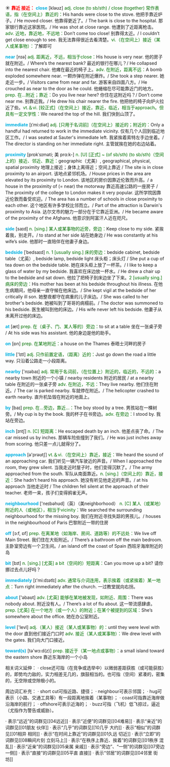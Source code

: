 ☀ <font color="red">**靠近 接近：**</font>
<font color="sky blue">**close**</font> [kləʊz] 
<font color="rgb(227, 108, 9)">adj. close (to sb/sth) / close (together) 常作表语，指（在空间上）靠近的：</font>His hands were close to the stove. 他把手靠近炉子。/ He moved closer. 他靠得更近了。/ The bank is close to the hospital. 那家银行靠近这家医院。/ He was shot at close range. 他遭到了近距离枪击。<font color="rgb(227, 108, 9)">adv. 近地，靠近地，不远地：</font>Don’t come too close! 别靠得太近。/ I couldn’t get close enough to see. 我无法靠得很近去看清楚。<font color="rgb(227, 108, 9)">vi.（在空间上）接近（某人或某事物）：</font>了解即可

<font color="sky blue">**near**</font> [nɪə] 
<font color="rgb(227, 108, 9)">adj. 距离近，不远，相当于close：</font>His house is very near. 他的房子就在附近。/ Where’s the nearest bank? 最近的银行在哪儿？/ He collapsed into the nearest chair. 他瘫在最近的椅子上。<font color="rgb(227, 108, 9)">adv. 在附近，距离不远：</font>A bomb exploded somewhere near. 一颗炸弹在附近爆炸。/ She took a step nearer. 她走近一步。/ Visitors came from near and far. 游客来自四面八方。/ He crouched as near to the door as he could. 他蜷缩在尽可能靠近门的地方。<font color="rgb(227, 108, 9)">prep. 在…附近；靠近：</font>Do you live near here? 你住在这附近吗？/ Don’t come near me. 别靠近我。/ He drew his chair nearer the fire. 他把他的椅子向炉火拉近了些。<font color="rgb(227, 108, 9)">vt.＆vi. [较正式]（在空间上）接近，靠近，临近，相当于approach。但具有一定文学性：</font>We neared the top of the hill. 我们快到山顶了。
                      
<font color="sky blue">**immediate**</font> [ɪˈmi:diət]
<font color="rgb(227, 108, 9)">adj. [只用于名词前]（在空间上）接近的；附近的：</font>Only a handful had returned to work in the immediate vicinity. 仅有几个人回到临近地区工作。/ I was seated at Sauter's immediate left. 我紧挨着索特左手边坐着。/ The director is standing on her immediate right. 主管就挨在她的右边站着。

<font color="sky blue">**proximity**</font> [prɒkˈsɪməti; 美 prɑ:k-]
<font color="rgb(227, 108, 9)">n. [U] [正式] ~ (of sb/sth) (to sb/sth)（空间上的）接近、邻近、靠近：</font>geographic（尤美）, geographical, physical, spatial proximity 地理上接近；身体上离得近；空间上靠近 / The site is in close proximity to an airport. 该地点紧邻机场。/ House prices in the area are elevated by its proximity to London. 该地区的房价因靠近伦敦而升高。/ a house in the proximity of (= near) the motorway 靠近高速公路的一座房子 / The proximity of the college to London makes it very popular. 这所学院因靠近伦敦而备受欢迎。/ The area has a number of schools in close proximity to each other. 这个地区有许多学校比邻而立。/ Part of the attraction is Darwin's proximity to Asia. 达尔文市的魅力一部分在于它靠近亚洲。/ He became aware of the proximity of the Afghans. 他意识到阿富汗人近在咫尺。

<font color="sky blue">**side**</font> [saɪd] 
<font color="rgb(227, 108, 9)">n. [sing.] 某人或某事物的近旁，旁边：</font>Keep close to my side. 紧挨着我，别走开。/ to stand at her side 站在她身边 / He was constantly at his wife’s side. 他那时一直陪伴在他妻子身边。

<font color="sky blue">**bedside**</font> [ˈbedsaɪd]
<font color="rgb(227, 108, 9)">n. 1 [usually sing.] 床的旁边：</font>bedside cabinet, bedside table（尤英）, bedside lamp, bedside light 床头柜；床头灯 / She put a cup of tea down on the bedside table. 她在床头柜上放了一杯茶。/ I like to keep a glass of water by my bedside. 我喜欢在床边放一杯水。/ He drew a chair up to the bedside and sat down. 他拉了把椅子到床边坐了下来。<font color="rgb(227, 108, 9)">2 [usually sing.] 病床的旁边：</font>His mother has been at his bedside throughout his illness. 在他生病期间，他母亲一直守候在他床边。/ She kept vigil at the bedside of her critically ill son. 她整夜都守在病重的儿子床边。/ She was called to her brother's bedside. 她被叫到了哥哥的病榻前。/ The doctor was summoned to his bedside. 医生被叫到他的床边。/ His wife never left his bedside. 他妻子从未离开过他的床边。

<font color="sky blue">**at**</font> [æt] 
<font color="rgb(227, 108, 9)">prep. 在（桌子、门、某人等的）旁边：</font>to sit at a table 坐在一张桌子旁 / At his side was his assistant. 他的身边是他的助手。

<font color="sky blue">**on**</font> [ɒn] 
<font color="rgb(227, 108, 9)">prep. 在某地附近：</font>a house on the Thames 泰晤士河畔的房子

<font color="sky blue">**little**</font> ['lɪtl] 
<font color="rgb(227, 108, 9)">adj. 只作前置定语，（距离）近的：</font>Just go down the road a little way. 只沿着公路走一小段距离。

<font color="sky blue">**nearby**</font> ['nɪəbaɪ] 
<font color="rgb(227, 108, 9)">adj. 常用于名词前，（在位置上）附近的，临近的，不远的：</font>a nearby town 附近的一个小镇 / nearby residents 附近的居民 / at a nearby table 在附近的一张桌子旁 <font color="rgb(227, 108, 9)">adv. 在附近，不远：</font>They live nearby. 他们住在附近。/ The car is parked nearby. 车就停在附近。/ The helicopter crashed to earth nearby. 直升机坠毁在附近的地面上。

<font color="sky blue">**by**</font> [baɪ] 
<font color="rgb(227, 108, 9)">prep. 在…旁边，靠近…：</font>The boy stood by a tree. 男孩站在一棵树旁。/ My cup is by the book. 我的杯子在书旁边。<font color="rgb(227, 108, 9)">adv. 在旁边：</font>I stood by. 我站在旁边。

<font color="sky blue">**inch**</font> [ɪntʃ] 
<font color="rgb(227, 108, 9)">n. [C] 短距离：</font>He escaped death by an inch. 他差点丧了命。/ The car missed us by inches. 那辆车险些撞到了我们。/ He was just inches away from scoring. 他只差一点儿就得分了。

<font color="sky blue">**approach**</font> [ə'prəʊtʃ] 
<font color="rgb(227, 108, 9)">vt.＆vi.（在空间上）靠近，接近：</font>We heard the sound of an approaching car. 我们听见一辆汽车驶近的声音。/ When I approached the room, they grew silent. 当我走近时屋子时，他们变得沉默了。/ The army approached from the south. 军队从南面靠近。<font color="rgb(227, 108, 9)">n. [sing.]（空间上的）靠近，接近：</font>She hadn’t heard his approach. 她没有听见他走近的声音。/ at his approach 当他走近时 / The children fell silent at the approach of their teacher. 老师一来，孩子们变得鸦雀无声。

<font color="sky blue">**neighbourhood**</font> ['neɪbəhʊd]（英）（美neighborhood）
<font color="rgb(227, 108, 9)">n. [C] 某人（或某地）附近的人（或地区），相当于vicinity：</font>We searched the surrounding neighbourhood for the missing boy. 我们在附近寻找失踪的男孩儿。/ houses in the neighbourhood of Paris 巴黎附近一带的住房

<font color="sky blue">**off**</font> [ɔ:f, ɒf] 
<font color="rgb(227, 108, 9)">prep. 在离某地（如海岸、房间、道路等）的不远处：</font>We live off Main Street. 我们住在大街附近。/ There’s a bathroom off the main bedroom. 主卧室旁边有一个卫生间。/ an island off the coast of Spain 西班牙海岸附近的岛

<font color="sky blue">**bit**</font> [bɪt] 
<font color="rgb(227, 108, 9)">n. [sing.] [尤英] a bit（空间的）短距离：</font>Can you move up a bit? 请你挪过去点儿好吗？

<font color="sky blue">**immediately**</font> [ɪ'mi:dɪətlɪ] 
<font color="rgb(227, 108, 9)">adv. 通常与介词连用，表示挨着（或紧挨着）某一地点：</font>Turn right immediately after the church. 一过教堂就向右拐。

<font color="sky blue">**about**</font> ['əbaʊt] 
<font color="rgb(227, 108, 9)">adv. [尤英] 能够在某地被发现，如附近、周围：</font>There was nobody about. 附近没有人。/ There’s a lot of flu about. 这一带流感肆虐。<font color="rgb(227, 108, 9)">prep. [尤英] 在一个地方（或一个人）的附近；在某个被提到的区域：</font>She’s somewhere about the office. 她在办公室附近。

<font color="sky blue">**level**</font> ['levl] 
<font color="rgb(227, 108, 9)">adj.（某人）接近（某人或某事物）的：</font>until they were level with the door 直到他们接近门口时 <font color="rgb(227, 108, 9)">adv. 接近（某人或某事物）：</font>We drew level with the gates. 我们向大门口接近。

<font color="sky blue">**toward(s)**</font> [tə'wɔ:d(z)] 
<font color="rgb(227, 108, 9)">prep. 接近于（某一地点或事物）：</font>a small island toward the eastern shore 靠近东海岸的一个小岛

相关词义延伸：
· close还可指（在竞争或选举中）以微弱差距获胜（或可能获胜）的，即势均力敌的，实力相差无几的，旗鼓相当的。也可指（空间）紧凑的，密集的，无空隙或空隙极小的。

周边词汇补充：
· short cut可指近路、捷径；
· neighbour可表示邻国；
· hug可表示（小路、交通工具等）有一段距离地挨着（某事物）；
· coast可指靠近海岸做沿海岸的航行；
· offshore可表示近海的；
· buzz可指（飞机）低飞掠过，逼近（尤指作为警告或威胁）。

· 表示“远近”的词群见[[04远近]]
· 表示“近便”的词群见[[04难易]]
· 表示“亲近”的词群见[[01朋友 伙伴]]
· 表示“几乎”的词群见[[10几乎 大约]]
· 表示“相似”的词群见[[01相异 相同]]
· 表示“在时间上靠近”的词群见[[01久远 切近]]
· 表示“立即”的词群见[[08瞬间片刻 立刻马上]]
· 表示“在秩序上靠近、挨着”的词群见[[01秩序 混乱]]
· 表示“近亲”的词群见[[05亲属 亲戚]]
· 表示“旁边”、“一侧”的词群见[[07旁边 一侧]]
· 表示“直接”的词群见[[05平直 直接]]
· 表示“邻居”的词群见[[04邻里 街坊]]